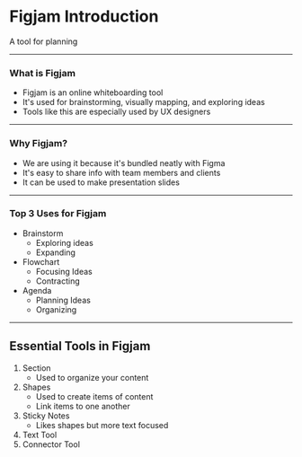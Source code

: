 
# Figjam Introduction
  
A tool for planning

---

### What is Figjam
- Figjam is an online whiteboarding tool
- It's used for brainstorming, visually mapping, and exploring ideas
- Tools like this are especially used by UX designers            

---

### Why Figjam?
- We are using it because it's bundled neatly with Figma
- It's easy to share info with team members and clients
- It can be used to make presentation slides

---

### Top 3 Uses for Figjam
- Brainstorm
  - Exploring ideas
  - Expanding
- Flowchart
  - Focusing Ideas
  - Contracting
- Agenda
  - Planning Ideas
  - Organizing

---

## Essential Tools in Figjam
1. Section
    - Used to organize your content
2. Shapes
    - Used to create items of content
    - Link items to one another
3. Sticky Notes
    - Likes shapes but more text focused
4. Text Tool
5. Connector Tool

